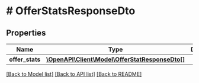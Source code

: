 # # OfferStatsResponseDto

## Properties

Name | Type | Description | Notes
------------ | ------------- | ------------- | -------------
**offer_stats** | [**\OpenAPI\Client\Model\OfferStatResponseDto[]**](OfferStatResponseDto.md) |  | [optional]

[[Back to Model list]](../../README.md#models) [[Back to API list]](../../README.md#endpoints) [[Back to README]](../../README.md)
